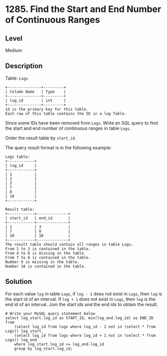 # 1285. Find the Start and End Number of Continuous Ranges
## Level
Medium

## Description
Table: `Logs`
```
+---------------+---------+
| Column Name   | Type    |
+---------------+---------+
| log_id        | int     |
+---------------+---------+
id is the primary key for this table.
Each row of this table contains the ID in a log Table.
```

Since some IDs have been removed from `Logs`. Write an SQL query to find the start and end number of continuous ranges in table `Logs`.

Order the result table by `start_id`.

The query result format is in the following example:
```
Logs table:
+------------+
| log_id     |
+------------+
| 1          |
| 2          |
| 3          |
| 7          |
| 8          |
| 10         |
+------------+

Result table:
+------------+--------------+
| start_id   | end_id       |
+------------+--------------+
| 1          | 3            |
| 7          | 8            |
| 10         | 10           |
+------------+--------------+
The result table should contain all ranges in table Logs.
From 1 to 3 is contained in the table.
From 4 to 6 is missing in the table
From 7 to 8 is contained in the table.
Number 9 is missing in the table.
Number 10 is contained in the table.
```

## Solution
For each value `log` in table `Logs`, if `log - 1` does not exist in `Logs`, then `log` is the start id of an interval. If `log + 1` does not exist in `Logs`, then `log` is the end id of an interval. Join the start ids and the end ids to obtain the result.
```
# Write your MySQL query statement below
select log_start.log_id as START_ID, min(log_end.log_id) as END_ID from 
    (select log_id from logs where log_id - 1 not in (select * from Logs)) log_start,
    (select log_id from logs where log_id + 1 not in (select * from Logs)) log_end
    where log_start.log_id <= log_end.log_id
    group by log_start.log_id;
```
